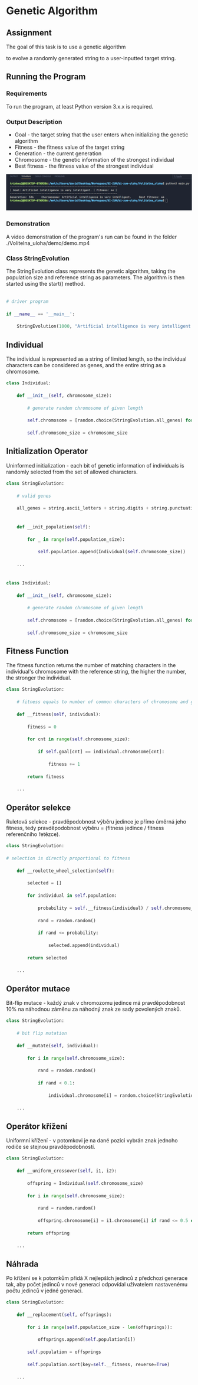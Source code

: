 # Genetic Algorithm

## Assignment

The goal of this task is to use a genetic algorithm 

to evolve a randomly generated string to a user-inputted target string.

## Running the Program

### Requirements

To run the program, at least Python version 3.x.x is required.

### Output Description

- Goal - the target string that the user enters when initializing the genetic algorithm
- Fitness - the fitness value of the target string
- Generation - the current generation
- Chromosome - the genetic information of the strongest individual
- Best fitness - the fitness value of the strongest individual

![](./demo/output.png)

### Demonstration

A video demonstration of the program's run can be found in the folder ./Volitelna_uloha/demo/demo.mp4

### Class StringEvolution

The StringEvolution class represents the genetic algorithm, taking the population size and reference string as parameters. The algorithm is then started using the start() method.
```python

# driver program

if __name__ == '__main__':

    StringEvolution(1000, "Artificial intelligence is very intelligent.").start()

```

## Individual

The individual is represented as a string of limited length, so the individual characters can be considered as genes, and the entire string as a chromosome.

```python
class Individual:

    def __init__(self, chromosome_size):

        # generate random chromosome of given length

        self.chromosome = [random.choice(StringEvolution.all_genes) for _ in range(chromosome_size)]

        self.chromosome_size = chromosome_size
```

## Initialization Operator

Uninformed initialization - each bit of genetic information of individuals is randomly selected from the set of allowed characters.

```python
class StringEvolution:

    # valid genes

    all_genes = string.ascii_letters + string.digits + string.punctuation + " "


    def __init_population(self):

        for _ in range(self.population_size):

            self.population.append(Individual(self.chromosome_size))

    ...


class Individual:

    def __init__(self, chromosome_size):

        # generate random chromosome of given length

        self.chromosome = [random.choice(StringEvolution.all_genes) for _ in range(chromosome_size)]

        self.chromosome_size = chromosome_size
```
## Fitness Function

The fitness function returns the number of matching characters in the individual's chromosome with the reference string, the higher the number, the stronger the individual.

```python
class StringEvolution:

    # fitness equals to number of common characters of chromosome and goal string

    def __fitness(self, individual):

        fitness = 0

        for cnt in range(self.chromosome_size):

            if self.goal[cnt] == individual.chromosome[cnt]:

                fitness += 1

        return fitness

    ...
```

## Operátor selekce

Ruletová selekce - pravděpodobnost výběru jedince je přímo úměrná jeho fitness, tedy pravděpodobnost výběru = (fitness jedince / fitness referenčního řetězce).

```python
class StringEvolution:

# selection is directly proportional to fitness

    def __roulette_wheel_selection(self):

        selected = []

        for individual in self.population:

            probability = self.__fitness(individual) / self.chromosome_size

            rand = random.random()

            if rand <= probability:

                selected.append(individual)

        return selected

    ...
```

## Operátor mutace

Bit-flip mutace - každý znak v chromozomu jedince má pravděpodobnost 10% na náhodnou záměnu za náhodný znak ze sady povolených znaků.

```python
class StringEvolution:

    # bit flip mutation

    def __mutate(self, individual):

        for i in range(self.chromosome_size):

            rand = random.random()

            if rand < 0.1:

                individual.chromosome[i] = random.choice(StringEvolution.all_genes)

    ...
```

## Operátor křížení

Uniformní křížení - v potomkovi je na dané pozici vybrán znak jednoho rodiče se stejnou pravděpodobností. 

```python
class StringEvolution:

    def __uniform_crossover(self, i1, i2):

        offspring = Individual(self.chromosome_size)

        for i in range(self.chromosome_size):

            rand = random.random()

            offspring.chromosome[i] = i1.chromosome[i] if rand <= 0.5 else i2.chromosome[i]

        return offspring

    ...
```

## Náhrada

Po křížení se k potomkům přidá X nejlepších jedinců z předchozí generace tak, aby počet jedinců v nové generaci odpovídal uživatelem nastavenému počtu jedinců v jedné generaci.

```python
class StringEvolution:

    def __replacement(self, offsprings):

        for i in range(self.population_size - len(offsprings)):

            offsprings.append(self.population[i])

        self.population = offsprings

        self.population.sort(key=self.__fitness, reverse=True)

    ...
```

